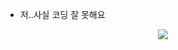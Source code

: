 - 저..사실 코딩 잘 못해요
<div align=center> 
  <img src="https://img.shields.io/badge/python-EE4C2C?style=flat&logo=Python&logoColor=3776AB"/>

  
